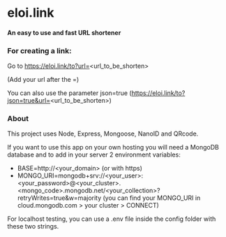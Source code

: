 # eloi.link
#### An easy to use and fast URL shortener

### For creating a link:
Go to https://eloi.link/to?url=<url_to_be_shorten>

(Add your url after the =)

You can also use the parameter json=true (https://eloi.link/to?json=true&url=<url_to_be_shorten>)


### About
This project uses Node, Express, Mongoose, NanoID and QRcode.

If you want to use this app on your own hosting you will need a MongoDB database and to add in your server 2 environment variables:
* BASE=http://<your_domain> (or with https)
* MONGO_URI=mongodb+srv://<your_user>:<your_password>@<your_cluster>.<mongo_code>.mongodb.net/<your_collection>?retryWrites=true&w=majority
(you can find your MONGO_URI in cloud.mongodb.com > your cluster > CONNECT)

For localhost testing, you can use a .env file inside the config folder with these two strings.
